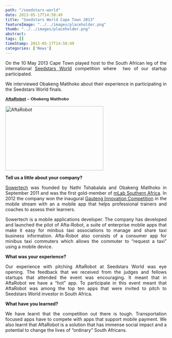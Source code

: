 ```yaml
---
path: "/seedstars-world" 
date: 2013-05-17T14:58:49 
title: "Seedstars World Cape Town 2013" 
featureImage: "../../images/placeholder.png" 
thumb: "../../images/placeholder.png" 
abstract:  
tags: [] 
timeStamp: 2013-05-17T14:58:49 
categories: ['News'] 
---
```


<p style="text-align: justify;">On the 10 May 2013 Cape Town played host to the South African leg of the international <a href="http://www.seedstarsworld.com">Seedstars World</a> competition where  two of our startup participated.</p>
<p style="text-align: justify;">We interviewed Obakeng Matlhoko about their experience in participating in the Seedstars World finals.</p>
<p style="text-align: justify;"><strong><span lang="EN-GB" style="color: #222222; font-size: 10pt; background-color: #ffffff; line-height: 16px; font-family: Verdana, sans-serif;"><a href="http://www.sowertech.com">AftaRobot</a> &#8211; Obakeng Matlhoko</span></strong></p>
<p style="text-align: justify;"><a href="http://mlab/wp-content/uploads/2013/05/Screen-Shot-2013-05-17-at-2.06.06-PM.png"><img class="alignleft  wp-image-1048" alt="AftaRobot" src="http://mlab/wp-content/uploads/2013/05/Screen-Shot-2013-05-17-at-2.06.06-PM.png" width="306" height="200" srcset="https://mlab.co.za/wp-content/uploads/2013/05/Screen-Shot-2013-05-17-at-2.06.06-PM.png 340w, https://mlab.co.za/wp-content/uploads/2013/05/Screen-Shot-2013-05-17-at-2.06.06-PM-300x196.png 300w" sizes="(max-width: 306px) 100vw, 306px" /></a></p>
<p style="text-align: justify;"><strong>Tell us a little about your company?</strong></p>
<p style="text-align: justify;"><a href="http://www.sowertech.com">Sowertech</a> was founded by Nathi Tshabalala and Obakeng Matlhoko in September 2011 and was the first gold-member of <a href="http://www.mlabsa.co.za">mLab Southern Africa</a>. In 2012 the company won the inaugural <a href="http://gic.theinnovationhub.com/">Gauteng Innovation Competition</a> in the mobile stream with an a mobile app that helps professional trainers and coaches to assess their learners.</p>
<p style="text-align: justify;">Sowertech is a mobile applications developer. The company has developed and launched the pilot of Afta-Robot, a suite of enterprise mobile apps that make it easy for minibus taxi associations to manage and share taxi business information. Afta-Robot also consists of a consumer app for minibus taxi commuters which allows the commuter to “request a taxi” using a mobile device.</p>
<p style="text-align: justify;"><strong>What was your experience?</strong></p>
<p style="text-align: justify;">Our experience with pitching AftaRobot at Seedstars World was eye opening. The feedback that we received from the judges and fellows startups that attended the event was encouraging. It meant that in AftaRobot we have a &#8220;hot&#8221; app. To participate in this event meant that AftaRobot was among the top ten apps that were invited to pitch to Seedstars World investor in South Africa.</p>
<p style="text-align: justify;"><strong>What have you learned?</strong></p>
<p style="text-align: justify;">We have learnt that the competition out there is tough. Transportation focused apps have to compete with apps that support mobile payment. We also learnt that AftaRobot is a solution that has immense social impact and a potential to change the lives of “ordinary” South Africans.</p>
